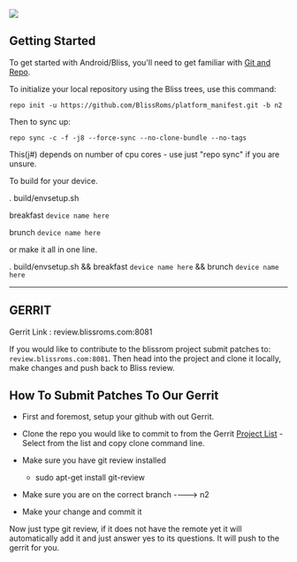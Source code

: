 <img src="https://raw.github.com/BlissRoms/platform_manifest/n2/bliss-logo.png">

Getting Started 
---------------

To get started with Android/Bliss, you'll need to get
familiar with [Git and Repo](http://source.android.com/source/using-repo.html).

To initialize your local repository using the Bliss trees, use this command:


    repo init -u https://github.com/BlissRoms/platform_manifest.git -b n2

Then to sync up:

    repo sync -c -f -j8 --force-sync --no-clone-bundle --no-tags

This(j#) depends on number of cpu cores - use just "repo sync" if you are unsure.

To build for your device.

. build/envsetup.sh

breakfast `device name here`

brunch `device name here`

or make it all in one line.

. build/envsetup.sh && breakfast `device name here` && brunch `device name here`

***

GERRIT
------
Gerrit Link : review.blissroms.com:8081

If you would like to contribute to the blissrom project submit patches to:
`review.blissroms.com:8081`. Then head into the project and clone it locally, make changes and push back to Bliss review.

How To Submit Patches To Our Gerrit
-----------------------------------

- First and foremost, setup your github with out Gerrit.

- Clone the repo you would like to commit to from the Gerrit [Project List](http://review.blissroms.com:8081/#/admin/projects/)
   -Select from the list and copy clone command line.

- Make sure you have git review installed
   - sudo apt-get install git-review
   
- Make sure you are on the correct branch ----> n2

- Make your change and commit it

Now just type git review, if it does not have the remote yet it will automatically add it and just answer yes to its questions. It will push to the gerrit for you.

